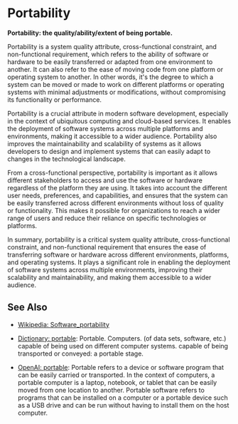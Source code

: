 # Portability

**Portability: the quality/ability/extent of being portable.**

<span data-chatgpt-prompt="explain portability (system quality attribute, cross-functional constraint, non-functional requirement)">

Portability is a system quality attribute, cross-functional constraint, and non-functional requirement, which refers to the ability of software or hardware to be easily transferred or adapted from one environment to another. It can also refer to the ease of moving code from one platform or operating system to another. In other words, it's the degree to which a system can be moved or made to work on different platforms or operating systems with minimal adjustments or modifications, without compromising its functionality or performance.

Portability is a crucial attribute in modern software development, especially in the context of ubiquitous computing and cloud-based services. It enables the deployment of software systems across multiple platforms and environments, making it accessible to a wider audience. Portability also improves the maintainability and scalability of systems as it allows developers to design and implement systems that can easily adapt to changes in the technological landscape.

From a cross-functional perspective, portability is important as it allows different stakeholders to access and use the software or hardware regardless of the platform they are using. It takes into account the different user needs, preferences, and capabilities, and ensures that the system can be easily transferred across different environments without loss of quality or functionality. This makes it possible for organizations to reach a wider range of users and reduce their reliance on specific technologies or platforms.

In summary, portability is a critical system quality attribute, cross-functional constraint, and non-functional requirement that ensures the ease of transferring software or hardware across different environments, platforms, and operating systems. It plays a significant role in enabling the deployment of software systems across multiple environments, improving their scalability and maintainability, and making them accessible to a wider audience.

</span>

## See Also

* [Wikipedia: Software_portability](https://wikipedia.org/wiki/Software_portability)

* [Dictionary: portable](https://www.dictionary.com/browse/portable): Portable. Computers. (of data sets, software, etc.) capable of being used on different computer systems. capable of being transported or conveyed: a portable stage.

* [OpenAI: portable](https:://openai.com): <span data-chatgpt-prompt="define portable (computers and software)">Portable refers to a device or software program that can be easily carried or transported. In the context of computers, a portable computer is a laptop, notebook, or tablet that can be easily moved from one location to another. Portable software refers to programs that can be installed on a computer or a portable device such as a USB drive and can be run without having to install them on the host computer.</span>
